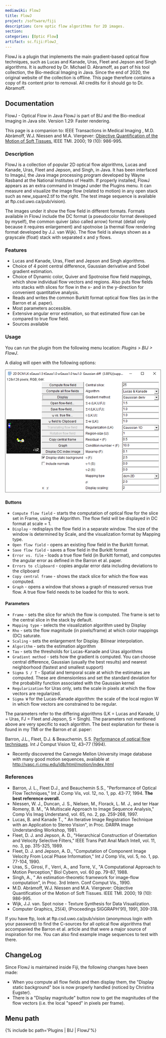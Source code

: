 ```yaml
---
mediawiki: FlowJ
title: FlowJ
project: /software/fiji
description: Core optic flow algorithms for 2D images.
section: 
categories: [Optic Flow]
artifact: sc.fiji:FlowJ_
---
```


FlowJ is a plugin that implements the main gradient-based optical flow techniques, such as Lucas and Kanade, Uras, Fleet and Jepson and Singh algorithms.
It is authored by Dr. Michael D. Abramoff, as part of his tool collection, the Bio-medical Imaging in Java.
Since the end of 2020, the original website of the collection is offline. 
This page therefore contains a copy of its content prior to removal. 
All credits for it should go to Dr. Abramoff.

## Documentation

FlowJ - Optical Flow in Java
FlowJ is part of BIJ and the Bio-medical Imaging in Java site.
Version 1.29: Faster rendering.

This page is a companion to:
IEEE Transactions in Medical Imaging , M.D. Abràmoff, W.J. Niessen and M.A. Viergever: [Objective Quantification of the Motion of Soft Tissues.](https://ieeexplore.ieee.org/document/887614) IEEE TMI. 2000;  19 (10): 986-995.

### Description

FlowJ is a collection of popular 2D optical flow algorithms, Lucas and Kanade, Uras, Fleet and Jepson, and Singh, in Java. It has been interfaced to ImageJ, the Java  image processing program developed by Wayne Rasband at the National Institutes of Health. If properly installed, FlowJ appears as an extra command in ImageJ under the Plugins menu. It can measure and visualize the image flow (related to motion) in any open stack such as new_square2.tif to the right. The test image sequence is available at ftp.csd.uwo.ca/pub/vision).

The images under it show the flow field in different formats. 
Formats available in FlowJ include the DC format (a pseudocolor format developed by myself), the common quiver (also called arrow) format (detail only because it requires enlargement) and spotnoise (a thermal flow rendering format developed by J.J. van Wijk). 
The flow field is always shown as a grayscale (float) stack with separated x and y flows.

### Features

- Lucas and Kanade, Uras, Fleet and Jepson and Singh algorithms.
- Choice of 4 point central difference, Gaussian derivative and Sobel gradient estimation.
- Choice of Dynamic color, Quiver and Spotnoise flow field mappings, which show individual flow vectors and regions. Also puts flow fields into stacks with slices for flow in the x- and in the y-direction for convenient quantitative analysis.
- Reads and writes the common Burkitt format optical flow files (as in the Barron et al. paper).
- Most parameters accessible.
- Extensive angular error estimation, so that estimated flow can be compared to true flow field.
- Sources available

### Usage

You can run the plugin from the following menu location: _Plugins > BIJ > FlowJ_. 

A dialog will open with the following options:

![FlowJ dialog](/media/plugins/flowj-dialog.png)

####  Buttons

- `Compute flow field` - starts the computation of optical flow for the slice set in Frame, using the Algorithm. The flow field will be displayed in DC format at scale = 1.
- `Display` - redisplays the flow field in a separate window. The size of the window is determined by Scale, and the visualization format by Mapping type.
- `Open flow field` - opens an existing flow field in the Burkitt format.
- `Save flow field` - saves a flow field in the Burkitt format
- `Error vs. file` - loads a true flow field (in Burkitt format), and computes the angular error as defined in the Barron et al. paper.
- `Errors to clipboard` - copies angular error data including deviations to the clipboard
- `Copy central frame` - shows the stack slice for which the flow was computed.
- `Graph` - opens a window that shows a graph of measured versus true flow. A true flow field needs to be loaded for this to work.

#### Parameters

- `Frame` - sets the slice for which the flow is computed. The frame is set to the central slice in the stack by default.
- `Mapping type` - selects the visualization algorithm used by Display
- `Rho` - sets the flow magnitude (in pixels/frame) at which color mappings (DC)  saturate.
- `Scaling` - sets the enlargement for Display. Bilinear interpolation.
- `Algorithm` - sets the estimation algorithm
- `Tau` - sets the thresholds for Lucas-Kanade and Uras algorithms
- `Gradient method` - sets how the gradient is computed. You can choose central difference, Gaussian (usually the best results) and nearest neighborhood (fastest and smallest support)
- `Sigma S / T` - Spatial and temporal scale at which the estimates are computed. These are dimensionless and set the standard deviation for the probability function associated with the Gaussian kernel
- `Regularization` for Uras only, sets the scale in pixels at which the flow vectors are regularized.
- `Sigma W` for the Lucas-Kanade algorithm: the scale of the local region W in which flow vectors are constrained to be regular.

The parameters refer to the differing algorithms (LK = Lucas and Kanade, U = Uras, FJ = Fleet and Jepson, S = Singh). The parameters not mentioned above are very specific to each algorithm. The best explanation for these is found in my TMI or the Barron _et al_. paper:

Barron, J.L., Fleet, D.J. & Beauchemin, S.S. [Performance of optical flow techniques](https://doi.org/10.1007/BF01420984). Int J Comput Vision 12, 43–77 (1994). 

- Recently discovered the Carnegie Mellon University image database with many good motion sequences, available at http://vasc.ri.cmu.edu/idb/html/motion/index.html

### References

- Barron, J. L., Fleet D.J., and Beauchemin S.S., "Performance of Optical Flow Techniques," Int J Comp Vis, vol. 12, no. 1, pp. 43-77, 1994. **The best reference overall.**
- Niessen, W. J., Duncan, J. S., Nielsen, M., Florack, L. M. J., and ter Haar Romeny, B. M., "A Multiscale Approach to Image Sequence Analysis," Comp Vis Imag Understand, vol. 65, no. 2, pp. 259-268, 1997.
- Lucas, B. and Kanade T., " An Iterative Image Registration Technique with an Application to Stereo Vision", in Proc. DARPA Image Understanding Workshop, 1981.
- Fleet, D. J. and Jepson, A. D., "Hierarchical Construction of Orientation and Velocity Selective Filters," IEEE Trans Patt Anal Mach Intell, vol. 11, no. 3, pp. 315-325, 1989.
- Fleet, D. J. and Jepson, A. D., "Computation of Component Image Velocity From Local Phase Information," Int J Comp Vis, vol. 5, no. 1, pp. 77-104, 1990.
- Uras, S., Girosi, F., Verri, A., and Torre, V., "A Computational Approach to Motion Perception," Biol Cybern, vol. 60 pp. 79-87, 1988.
- Singh, A., " An estimation-theoretic framework for image-flow computation", in Proc. 3rd Intern. Conf Comput Vis., 1990.
- M.D. Abràmoff, W.J. Niessen and M.A. Viergever: Objective Quantification of the Motion of Soft Tissues. IEEE TMI. 2000;  19 (10): 986-995.
- Wijk, J.J. van. Spot noise - Texture Synthesis for Data Visualization.
- Computer Graphics, 25(4), (Proceedings SIGGRAPH'91), 1991, 309-318.

If you have ftp, look at ftp.csd.uwo.ca/pub/vision (anonymous login with your password)  to find the C-sources for all optical flow algorithms that accompanied the Barron et al. article and that were a major source of inspiration for me. You can also find example image sequences to test with there.

## ChangeLog

Since FlowJ is maintained inside Fiji, the following changes have been made:

-   When you compute all flow fields and then display them, the "Display static background" box is now properly handled (noticed by Christina Eugster).
-   There is a "Display magnitude" button now to get the magnitudes of the flow vectors (i.e. the local "speed" in pixels per frame).

## Menu path

{% include bc path='Plugins | BIJ | FlowJ'%}

